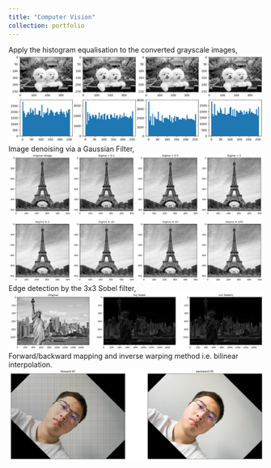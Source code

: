 ```yaml
---
title: "Computer Vision"
collection: portfolio
---
```


Apply the histogram equalisation to the converted grayscale images,
<br/><img src='/images/histogram.png'> Image denoising via a Gaussian Filter, <img src='/images/gaussianfilter.png'> Edge detection by the 3x3 Sobel filter, <img src='/images/sobel.png'> Forward/backward mapping and inverse warping method i.e. bilinear interpolation. <img src='/images/rotation.png'>


